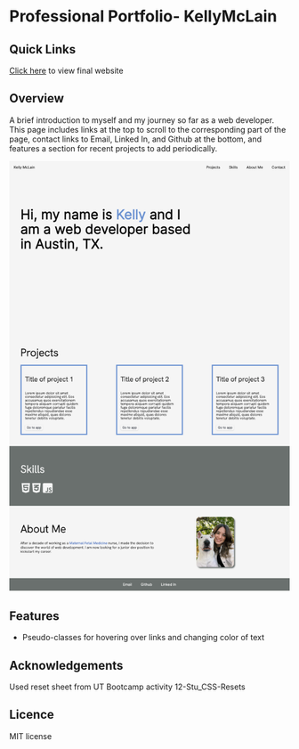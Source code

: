 # Professional Portfolio- KellyMcLain

## Quick Links

[Click here](www.google.com) to view final website

## Overview

A brief introduction to myself and my journey so far as a web developer. This page includes links at the top to scroll to the corresponding part of the page, contact links to Email, Linked In, and Github at the bottom, and features a section for recent projects to add periodically.

![Screenshot of site](assets/images/Screencapture.png)

## Features

- Pseudo-classes for hovering over links and changing color of text

## Acknowledgements

Used reset sheet from UT Bootcamp activity 12-Stu_CSS-Resets

## Licence

MIT license
